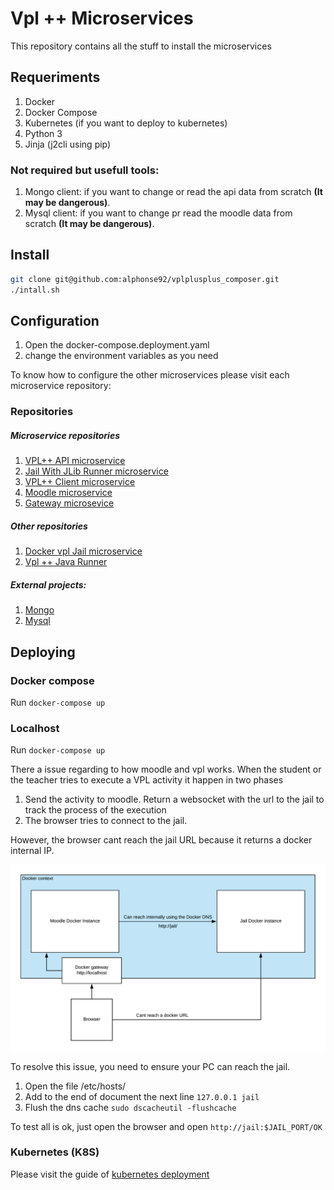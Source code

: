 # Vpl ++ Microservices

This repository contains all the stuff to install the microservices

## Requeriments

1. Docker
2. Docker Compose
3. Kubernetes (if you want to deploy to kubernetes)
4. Python 3
5. Jinja (j2cli using pip)

### Not required but usefull tools:

1. Mongo client: if you want to change or read the api data from scratch **(It may be dangerous)**. 
2. Mysql client: if you want to change pr read the moodle data from scratch **(It may be dangerous)**. 

## Install 

```sh 
git clone git@github.com:alphonse92/vplplusplus_composer.git
./intall.sh
```

## Configuration 

1. Open the  docker-compose.deployment.yaml 
2. change the environment variables as you need

To know how to configure the other microservices please visit each microservice repository:

### Repositories

##### Microservice repositories

1. [VPL++ API microservice](https://github.com/alphonse92/vplplusplus_api)
2. [Jail With JLib Runner microservice](https://github.com/alphonse92/vplplusplus_jail_jlib) 
3. [VPL++ Client microservice](https://github.com/alphonse92/vplplusplus_client) 
4. [Moodle microservice](https://github.com/alphonse92/docker-moodle) 
5. [Gateway microsevice](https://github.com/alphonse92/vplplusplus_gateway)
   
##### Other repositories

1. [Docker vpl Jail microservice](https://github.com/alphonse92/vplplusplus_jail)
1. [Vpl ++ Java Runner](https://github.com/alphonse92/vplplusplus_jlib)

##### External projects:

1. [Mongo](https://hub.docker.com/_/mongo)
2. [Mysql](https://hub.docker.com/_/mysql)

## Deploying

### Docker compose

Run `docker-compose up`

### Localhost

Run `docker-compose up`

There a issue regarding to how moodle and vpl works. When the student or the teacher tries to execute a VPL activity it happen in two phases

1. Send the activity to moodle. Return a websocket with the url to the jail to track the process of the execution
2. The browser tries to connect to the jail.

However, the browser cant reach the jail URL because it returns a docker internal IP.

![issue](/docs/images/diagrams/components/localhostjailissue.png?raw=true "issue")

To resolve this issue, you need to ensure your PC can reach the jail.

1. Open the file /etc/hosts/ 
2. Add to the end of document the next line `127.0.0.1 jail`
3. Flush the dns cache  `sudo dscacheutil -flushcache`

To test all is ok, just open the browser and open `http://jail:$JAIL_PORT/OK`  

### Kubernetes (K8S)

Please visit the guide of [kubernetes deployment](k8s.md)

